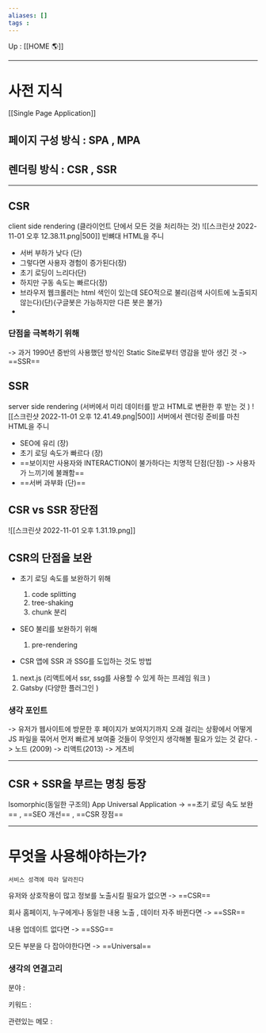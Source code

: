 ```yaml
---
aliases: []
tags : 
---
```

Up : [[HOME 🌎]]

---

# 사전 지식
[[Single Page Application]]

## 페이지 구성 방식 : SPA , MPA 
## 렌더링 방식 : CSR , SSR 

---
## CSR
client side rendering (클라이언트 단에서 모든 것을 처리하는 것)
![[스크린샷 2022-11-01 오후 12.38.11.png|500]]
빈뼈대 HTML을 주니 

- 서버 부하가 낮다 (단)
- 그렇다면 사용자 경험이 증가된다(장)
- 초기 로딩이 느리다(단)
- 하지만 구동 속도는 빠르다(장)
- 브라우저 웹크롤러는 html 색인이 있는데 SEO적으로 불리(검색 사이트에 노출되지 않는다)(단){구글봇은 가능하지만 다른 봇은 불가}
- 

### 단점을 극복하기 위해 

-> 과거 1990년 중반의 사용했던 방식인 Static Site로부터 영감을 받아 생긴 것 -> ==SSR== 


## SSR
server side rendering (서버에서 미리 데이터를 받고 HTML로 변환한 후 받는 것 )
![[스크린샷 2022-11-01 오후 12.41.49.png|500]]
서버에서 렌더링 준비를 마친 HTML을 주니

- SEO에 유리 (장)
- 초기 로딩 속도가 빠르다 (장)
- ==보이지만 사용자와 INTERACTION이 불가하다는 치명적 단점(단점) -> 사용자가 느끼기에 불쾌함==
- ==서버 과부화 (단)==

## CSR vs SSR 장단점
![[스크린샷 2022-11-01 오후 1.31.19.png]]


## CSR의 단점을 보완
- 초기 로딩 속도를 보완하기 위해 
	1. code splitting 
	2. tree-shaking
	3. chunk 분리
- SEO 불리를 보완하기 위해
	1. pre-rendering

- CSR 앱에 SSR 과 SSG를 도입하는 것도 방법 

1. next.js (리액트에서 ssr, ssg를 사용할 수 있게 하는 프레임 워크 )
2. Gatsby (다양한 플러그인 )


### 생각 포인트 
-> 유저가 웹사이트에 방문한 후 페이지가 보여지기까지 오래 걸리는 상황에서 어떻게 JS 파일을 묶어서 먼저 빠르게 보여줄 것들이
무엇인지 생각해볼 필요가 있는 것 같다. 
-> 노드 (2009) -> 리액트(2013) -> 게츠비

---

## CSR + SSR을 부르는 명칭 등장
Isomorphic(동일한 구조의) App Universal Application
-> ==초기 로딩 속도 보완== , ==SEO 개선== , ==CSR 장점== 

---

# 무엇을 사용해야하는가?
`서비스 성격에 따라 달라진다`

유저와 상호작용이 많고 정보를 노출시킬 필요가 없으면 -> ==CSR==

회사 홈페이지, 누구에게나 동일한 내용 노출 , 데이터 자주 바뀐다면 -> ==SSR==

내용 업데이트 없다면 -> ==SSG==

모든 부분을 다 잡아야한다면 -> ==Universal== 


### 생각의 연결고리
분야 :

키워드 :

관련있는 메모 :







